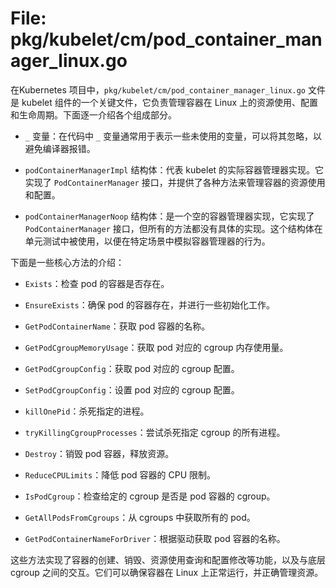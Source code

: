 # File: pkg/kubelet/cm/pod_container_manager_linux.go

在Kubernetes 项目中，`pkg/kubelet/cm/pod_container_manager_linux.go` 文件是 kubelet 组件的一个关键文件，它负责管理容器在 Linux 上的资源使用、配置和生命周期。下面逐一介绍各个组成部分。

- `_` 变量：在代码中 `_` 变量通常用于表示一些未使用的变量，可以将其忽略，以避免编译器报错。

- `podContainerManagerImpl` 结构体：代表 kubelet 的实际容器管理器实现。它实现了 `PodContainerManager` 接口，并提供了各种方法来管理容器的资源使用和配置。

- `podContainerManagerNoop` 结构体：是一个空的容器管理器实现，它实现了 `PodContainerManager` 接口，但所有的方法都没有具体的实现。这个结构体在单元测试中被使用，以便在特定场景中模拟容器管理器的行为。

下面是一些核心方法的介绍：

- `Exists`：检查 pod 的容器是否存在。

- `EnsureExists`：确保 pod 的容器存在，并进行一些初始化工作。

- `GetPodContainerName`：获取 pod 容器的名称。

- `GetPodCgroupMemoryUsage`：获取 pod 对应的 cgroup 内存使用量。

- `GetPodCgroupConfig`：获取 pod 对应的 cgroup 配置。

- `SetPodCgroupConfig`：设置 pod 对应的 cgroup 配置。

- `killOnePid`：杀死指定的进程。

- `tryKillingCgroupProcesses`：尝试杀死指定 cgroup 的所有进程。

- `Destroy`：销毁 pod 容器，释放资源。

- `ReduceCPULimits`：降低 pod 容器的 CPU 限制。

- `IsPodCgroup`：检查给定的 cgroup 是否是 pod 容器的 cgroup。

- `GetAllPodsFromCgroups`：从 cgroups 中获取所有的 pod。

- `GetPodContainerNameForDriver`：根据驱动获取 pod 容器的名称。

这些方法实现了容器的创建、销毁、资源使用查询和配置修改等功能，以及与底层 cgroup 之间的交互。它们可以确保容器在 Linux 上正常运行，并正确管理资源。

